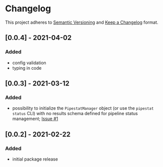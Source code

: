 # Changelog

This project adheres to [Semantic Versioning](https://semver.org/spec/v2.0.0.html) and [Keep a Changelog](https://keepachangelog.com/en/1.0.0/) format.

## [0.0.4] - 2021-04-02
### Added
- config validation
- typing in code


## [0.0.3] - 2021-03-12
### Added
- possibility to initialize the `PipestatManager` object (or use the `pipestat status` CLI) with no results schema defined for pipeline status management; [Issue #1](https://github.com/pepkit/pipestat/issues/1)


## [0.0.2] - 2021-02-22
### Added
- initial package release
